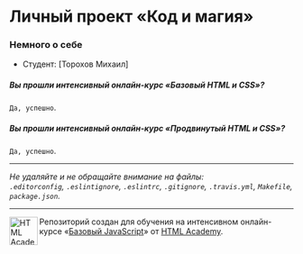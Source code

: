 # Личный проект «Код и магия»

### Немного о себе

* Студент: [Торохов Михаил]

##### Вы прошли интенсивный онлайн-курс «Базовый HTML и CSS»?
`Да, успешно`.

##### Вы прошли интенсивный онлайн-курс «Продвинутый HTML и CSS»?
`Да, успешно`.

---

_Не удаляйте и не обращайте внимание на файлы:_<br>
_`.editorconfig`, `.eslintignore`, `.eslintrc`, `.gitignore`, `.travis.yml`, `Makefile`, `package.json`._

---

<a href="https://htmlacademy.ru/js_intensive"><img align="left" width="50" height="50" title="HTML Academy" src="https://up.htmlacademy.ru/static/img/intensive/javascript/logo-for-github.svg"></a>

Репозиторий создан для обучения на интенсивном онлайн-курсе «[Базовый JavaScript](https://htmlacademy.ru/js_intensive)» от [HTML Academy](https://htmlacademy.ru).

[travis-image]: https://travis-ci.org/js-htmlacademy/42761-code-and-magick.svg?branch=master
[travis-url]: https://travis-ci.org/js-htmlacademy/42761-code-and-magick
[dependency-image]: https://david-dm.org/js-htmlacademy/42761-code-and-magick.svg?style=flat-square
[dependency-url]: https://david-dm.org/js-htmlacademy/42761-code-and-magick

